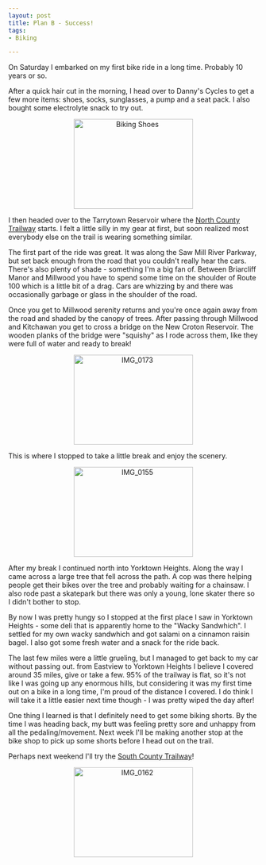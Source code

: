 ```yaml
--- 
layout: post
title: Plan B - Success!
tags: 
- Biking

---
```

On Saturday I embarked on my first bike ride in a long time. Probably 10 years or so.

After a quick hair cut in the morning, I head over to Danny's Cycles to get a few more items: shoes, socks, sunglasses, a pump and a seat pack. I also bought some electrolyte snack to try out.
<p style="text-align:center;"><a title="Biking Shoes by spilth, on Flickr" href="http://www.flickr.com/photos/spilth/3601762710/"><img class="aligncenter" src="http://farm3.static.flickr.com/2452/3601762710_3db58a6253_m.jpg" alt="Biking Shoes" width="240" height="181" /></a></p>

I then headed over to the Tarrytown Reservoir where the <a href="http://www.westchestergov.com/PARKS/brochures/Trailways/NorthCountyTrailway.htm">North County Trailway</a> starts. I felt a little silly in my gear at first, but soon realized most everybody else on the trail is wearing something similar.

The first part of the ride was great. It was along the Saw Mill River Parkway, but set back enough from the road that you couldn't really hear the cars. There's also plenty of shade - something I'm a big fan of.  Between Briarcliff Manor and Millwood you have to spend some time on the shoulder of Route 100 which is a little bit of a drag. Cars are whizzing by and there was occasionally garbage or glass in the shoulder of the road.

Once you get to Millwood serenity returns and you're once again away from the road and shaded by the canopy of trees. After passing through Millwood and Kitchawan you get to cross a bridge on the New Croton Reservoir. The wooden planks of the bridge were "squishy" as I rode across them, like they were full of water and ready to break!
<p style="text-align:center;"><a title="IMG_0173 by spilth, on Flickr" href="http://www.flickr.com/photos/spilth/3601769212/"><img class="aligncenter" src="http://farm3.static.flickr.com/2433/3601769212_5c3d02cdef_m.jpg" alt="IMG_0173" width="240" height="181" /></a></p>

This is where I stopped to take a little break and enjoy the scenery.
<p style="text-align:center;"><a title="IMG_0155 by spilth, on Flickr" href="http://www.flickr.com/photos/spilth/3601757466/"><img class="aligncenter" src="http://farm4.static.flickr.com/3232/3601757466_1c07ae3687_m.jpg" alt="IMG_0155" width="240" height="181" /></a></p>

After my break I continued north into Yorktown Heights. Along the way I came across a large tree that fell across the path. A cop was there helping people get their bikes over the tree and probably waiting for a chainsaw. I also rode past a skatepark but there was only a young, lone skater there so I didn't bother to stop.

By now I was pretty hungy so I stopped at the first place I saw in Yorktown Heights - some deli that is apparently home to the "Wacky Sandwhich". I settled for my own wacky sandwhich and got salami on a cinnamon raisin bagel. I also got some fresh water and a snack for the ride back.

The last few miles were a little grueling, but I managed to get back to my car without passing out. from Eastview to Yorktown Heights I believe I covered around 35 miles, give or take a few. 95% of the trailway is flat, so it's not like I was going up any enormous hills, but considering it was my first time out on a bike in a long time, I'm proud of the distance I covered. I do think I will take it a little easier next time though - I was pretty wiped the day after!

One thing I learned is that I definitely need to get some biking shorts. By the time I was heading back, my butt was feeling pretty sore and unhappy from all the pedaling/movement. Next week I'll be making another stop at the bike shop to pick up some shorts before I head out on the trail.

Perhaps next weekend I'll try the <a href="http://www.westchestergov.com/PARKS/brochures/Trailways/SouthCountyTrailway.htm">South County Trailway</a>!
<p style="text-align:center;"><a title="IMG_0162 by spilth, on Flickr" href="http://www.flickr.com/photos/spilth/3601761962/"><img class="aligncenter" src="http://farm4.static.flickr.com/3621/3601761962_9b84558b7a_m.jpg" alt="IMG_0162" width="240" height="181" /></a></p>

